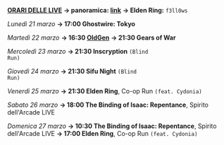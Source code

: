 <b><u>ORARI DELLE LIVE</u></b>
<b>→ panoramica: <a href="https://trello.com/b/iKwdSGf3/sabaku">link</a></b>
<b>→ Elden Ring:</b> <code>f3ll0ws</code>

<i>Lunedì 21 marzo</i>
<b>→ 17:00 Ghostwire: Tokyo</b>

<i>Martedì 22 marzo </i>
<b>→ 16:30 <a href="https://www.twitch.tv/oldgenproject">OldGen</a></b>
<b>→ 21:30 Gears of War</b>

<i>Mercoledì 23 marzo</i>
<b>→ 21:30 Inscryption</b> <code>(Blind Run)</code>

<i>Giovedì 24 marzo</i>
<b>→ 21:30 Sifu Night</b> <code>(Blind Run)</code>

<i>Venerdì 25 marzo</i>
<b>→ 21:30 Elden Ring</b>, Co-op Run <code>(feat. Cydonia)</code>

<i>Sabato 26 marzo</i>
<b>→ 18:00 The Binding of Isaac: Repentance</b>, Spirito dell'Arcade LIVE

<i>Domenica 27 marzo</i>
<b>→ 10:30 The Binding of Isaac: Repentance</b>, Spirito dell'Arcade LIVE
<b>→ 17:00 Elden Ring</b>, Co-op Run <code>(feat. Cydonia)</code>
